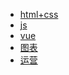 <!-- 导航路由设置 -->
<!-- _navbar.md -->
  * [html+css](/html+css/)
  * [js](/js/)
  * [vue](/vue/)
  * [图表](/图表/)
  * [运营](/运营/)